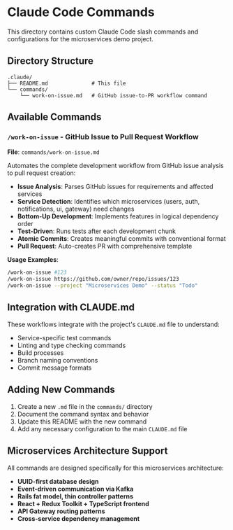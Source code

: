 # Claude Code Commands

This directory contains custom Claude Code slash commands and configurations for the microservices demo project.

## Directory Structure

```
.claude/
├── README.md              # This file
└── commands/
    └── work-on-issue.md   # GitHub issue-to-PR workflow command
```

## Available Commands

### `/work-on-issue` - GitHub Issue to Pull Request Workflow
**File**: `commands/work-on-issue.md`

Automates the complete development workflow from GitHub issue analysis to pull request creation:

- **Issue Analysis**: Parses GitHub issues for requirements and affected services
- **Service Detection**: Identifies which microservices (users, auth, notifications, ui, gateway) need changes
- **Bottom-Up Development**: Implements features in logical dependency order
- **Test-Driven**: Runs tests after each development chunk
- **Atomic Commits**: Creates meaningful commits with conventional format
- **Pull Request**: Auto-creates PR with comprehensive template

**Usage Examples**:
```bash
/work-on-issue #123
/work-on-issue https://github.com/owner/repo/issues/123
/work-on-issue --project "Microservices Demo" --status "Todo"
```

## Integration with CLAUDE.md

These workflows integrate with the project's `CLAUDE.md` file to understand:
- Service-specific test commands
- Linting and type checking commands
- Build processes
- Branch naming conventions
- Commit message formats

## Adding New Commands

1. Create a new `.md` file in the `commands/` directory
2. Document the command syntax and behavior
3. Update this README with the new command
4. Add any necessary configuration to the main `CLAUDE.md` file

## Microservices Architecture Support

All commands are designed specifically for this microservices architecture:
- **UUID-first database design**
- **Event-driven communication via Kafka**
- **Rails fat model, thin controller patterns**
- **React + Redux Toolkit + TypeScript frontend**
- **API Gateway routing patterns**
- **Cross-service dependency management**